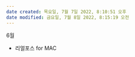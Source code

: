 ```yaml
---
date created: 목요일, 7월 7일 2022, 8:10:51 오후
date modified: 금요일, 7월 8일 2022, 8:15:19 오전
---
```

6월
- 리얼포스 for MAC